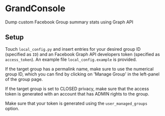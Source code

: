 # GrandConsole
Dump custom Facebook Group summary stats using Graph API

## Setup
Touch `local_config.py` and insert entries for your desired group ID (specified as `ID`) and an Facebook Graph API developers token (specified as `access_token`). An example file `local_config.example` is provided.

If the target group has a permalink name, make sure to use the numerical group ID, which you can find by clicking on 'Manage Group' in the left-panel of the group page.

If the target group is set to CLOSED privacy, make sure that the access token is generated with an account that has ADMIN rights to the group.

Make sure that your token is generated using the `user_managed_groups` option.

